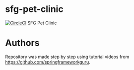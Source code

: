 # sfg-pet-clinic

[![CircleCI](https://dl.circleci.com/status-badge/img/gh/AleksanderOrlovIT/sfg-pet-clinic/tree/main.svg?style=svg)](https://dl.circleci.com/status-badge/redirect/gh/AleksanderOrlovIT/sfg-pet-clinic/tree/main)
SFG Pet Clinic
# Authors
Repository was made step by step using tutorial videos from https://github.com/springframeworkguru.
